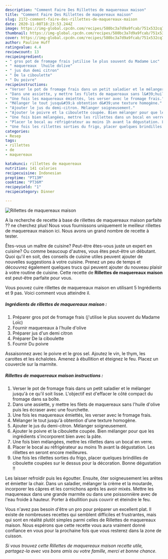 ```yaml
---
description: "Comment Faire Des Rillettes de maquereaux maison"
title: "Comment Faire Des Rillettes de maquereaux maison"
slug: 2172-comment-faire-des-rillettes-de-maquereaux-maison
date: 2020-11-08T18:23:53.244Z
image: https://img-global.cpcdn.com/recipes/580bc3a7d9a9fcab/751x532cq70/rillettes-de-maquereaux-maison-photo-principale-de-la-recette.jpg
thumbnail: https://img-global.cpcdn.com/recipes/580bc3a7d9a9fcab/751x532cq70/rillettes-de-maquereaux-maison-photo-principale-de-la-recette.jpg
cover: https://img-global.cpcdn.com/recipes/580bc3a7d9a9fcab/751x532cq70/rillettes-de-maquereaux-maison-photo-principale-de-la-recette.jpg
author: Pauline Huff
ratingvalue: 4.4
reviewcount: 13
recipeingredient:
- " gros pot de fromage frais jutilise le plus souvent du Madame Loc"
- " maquereaux  lhuile dolive"
- " jus dun demi citron"
- " De la ciboulette"
- " Du poivre"
recipeinstructions:
- "Verser le pot de fromage frais dans un petit saladier et le mélanger jusqu&#39;à ce qu&#39;il soit lisse. L&#39;objectif est d&#39;effacer le côté compact du fromage dans sa boîte."
- "Dans une assiette, y mettre les filets de maquereaux sans l&#39;huile d&#39;olive puis les écraser avec une fourchette."
- "Une fois les maquereaux émiettés, les verser avec le fromage frais."
- "Mélanger le tout jusqu&#39;à obtention d&#39;une texture homogène."
- "Ajouter le jus du demi-citron. Mélanger soigneusement."
- "Ajouter le poivre et la ciboulette coupée. Bien mélanger pour que les ingrédients s&#39;incorporent bien avec la pâte."
- "Une fois bien mélangées, mettre les rillettes dans un bocal en verre."
- "Placer le bocal au réfrigérateur au moins 1h avant la dégustation. Les rillettes en seront encore meilleures."
- "Une fois les rillettes sorties du frigo, placer quelques brindilles de ciboulette coupées sur le dessus pour la décoration. Bonne dégustation !!"
categories:
- Resep
tags:
- rillettes
- de
- maquereaux

katakunci: rillettes de maquereaux 
nutrition: 141 calories
recipecuisine: Indonesian
preptime: "PT13M"
cooktime: "PT36M"
recipeyield: "1"
recipecategory: Dinner

---
```



![Rillettes de maquereaux maison](https://img-global.cpcdn.com/recipes/580bc3a7d9a9fcab/751x532cq70/rillettes-de-maquereaux-maison-photo-principale-de-la-recette.jpg)

A la recherche de recette à base de rillettes de maquereaux maison parfaite ?? ne cherchez plus! Nous vous fournissons uniquement le meilleur rillettes de maquereaux maison ici. Nous avons un grand nombre de recette à tester.

Êtes-vous un maître de cuisine? Peut-être êtes-vous juste un expert en cuisine? Ou comme beaucoup d'autres, vous êtes peut-être un débutant. Quoi qu'il en soit, des conseils de cuisine utiles peuvent ajouter de nouvelles suggestions à votre cuisine. Prenez un peu de temps et découvrez également quelques trucs qui peuvent ajouter du nouveau plaisir à votre routine de cuisine. Cette recette de <strong> Rillettes de maquereaux maison </strong> est peut-être parfaite pour vous.

<!--inarticleads1-->

Vous pouvez cuire rillettes de maquereaux maison en utilisant 5 Ingrédients et 9 pas. Voici comment vous atteindre il.

##### Ingrédients de rillettes de maquereaux maison :

1. Préparer  gros pot de fromage frais (j&#39;utilise le plus souvent du Madame Loïc)
1. Fournir  maquereaux à l&#39;huile d&#39;olive
1. Préparer  jus d&#39;un demi citron
1. Préparer  De la ciboulette
1. Fournir  Du poivre


Assaisonnez avec le poivre et le gros sel. Ajoutez le vin, le thym, les carottes et les échalotes. Amenez à ébullition et éteignez le feu. Placez un couvercle sur la marmite. 

<!--inarticleads2-->

##### Rillettes de maquereaux maison instructions :

1. Verser le pot de fromage frais dans un petit saladier et le mélanger jusqu&#39;à ce qu&#39;il soit lisse. L&#39;objectif est d&#39;effacer le côté compact du fromage dans sa boîte.
1. Dans une assiette, y mettre les filets de maquereaux sans l&#39;huile d&#39;olive puis les écraser avec une fourchette.
1. Une fois les maquereaux émiettés, les verser avec le fromage frais.
1. Mélanger le tout jusqu&#39;à obtention d&#39;une texture homogène.
1. Ajouter le jus du demi-citron. Mélanger soigneusement.
1. Ajouter le poivre et la ciboulette coupée. Bien mélanger pour que les ingrédients s&#39;incorporent bien avec la pâte.
1. Une fois bien mélangées, mettre les rillettes dans un bocal en verre.
1. Placer le bocal au réfrigérateur au moins 1h avant la dégustation. Les rillettes en seront encore meilleures.
1. Une fois les rillettes sorties du frigo, placer quelques brindilles de ciboulette coupées sur le dessus pour la décoration. Bonne dégustation !!


Les laisser refroidir puis les égoutter. Ensuite, ôter soigneusement les arêtes et émietter la chair. Dans un saladier, mélanger la crème et la moutarde, incorporer les câpres et les cornichons après les avoir mixés. Mettre les maquereaux dans une grande marmite ou dans une poissonnière avec de l&#39;eau froide à hauteur. Porter à ébullition puis couvrir et éteindre le feu. 

<!--inarticleads1-->

<p>
Vous n'avez pas besoin d'être un pro pour préparer un excellent plat. Il existe de nombreuses recettes qui semblent difficiles et frustrantes, mais qui sont en réalité plutôt simples parmi celles de Rillettes de maquereaux maison. Nous espérons que cette recette vous aura vraiment donné confiance en vous pour la prochaine fois que vous resterez dans la zone de cuisson.
</p>

<p>
<i>Si vous trouvez cette Rillettes de maquereaux maison recette utile, partagez-la avec vos bons amis ou votre famille, merci et bonne chance.</i>
</p>
